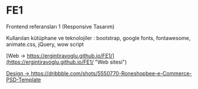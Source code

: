 # FE1
Frontend referansları 1 (Responsive Tasarım)

Kullanılan kütüphane ve teknolojiler : bootstrap, google fonts, fontawesome, animate.css, jQuery, wow script

[Web -> https://ergintiravoglu.github.io/FE1/](https://ergintiravoglu.github.io/FE1/ "Web sitesi")

[Design -> https://dribbble.com/shots/5550770-Roneshopbee-e-Commerce-PSD-Template ](https://dribbble.com/shots/5550770-Roneshopbee-e-Commerce-PSD-Template "Tasarımın Psd dosyası")